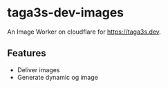 # taga3s-dev-images
An Image Worker on cloudflare for https://taga3s.dev.

## Features
- Deliver images
- Generate dynamic og image
